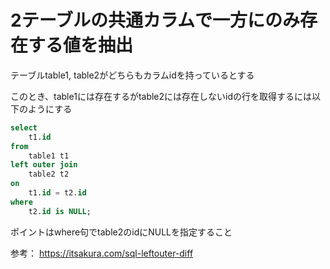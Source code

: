 # 2テーブルの共通カラムで一方にのみ存在する値を抽出

テーブルtable1, table2がどちらもカラムidを持っているとする

このとき、table1には存在するがtable2には存在しないidの行を取得するには以下のようにする

```sql
select
    t1.id
from
    table1 t1
left outer join
    table2 t2
on
    t1.id = t2.id
where
    t2.id is NULL;
```

ポイントはwhere句でtable2のidにNULLを指定すること

参考：
https://itsakura.com/sql-leftouter-diff
